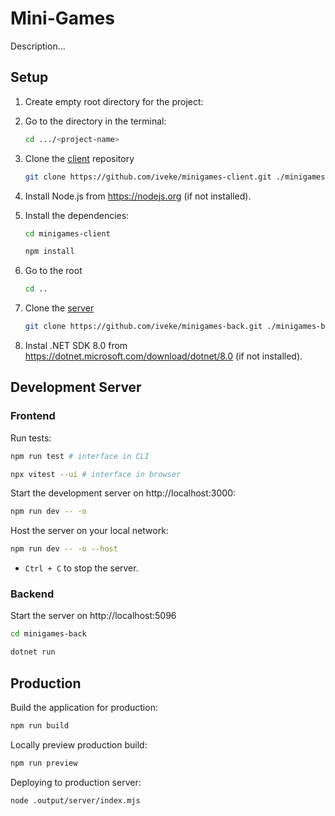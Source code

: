 # Mini-Games

Description...

## Setup

1. Create empty root directory for the project:
2. Go to the directory in the terminal:
    ```bash
    cd .../<project-name>
    ```
3. Clone the [client](https://github.com/iveke/minigames-client.git) repository
    ```bash
    git clone https://github.com/iveke/minigames-client.git ./minigames-client
    ```
4. Install Node.js from https://nodejs.org (if not installed).
5. Install the dependencies:
    ```bash
    cd minigames-client 
    ```
   ```bash
   npm install
    ```

6. Go to the root

    ```bash
    cd ..
    ```

7. Clone the [server](https://github.com/iveke/minigames-back.git)
    ```bash
    git clone https://github.com/iveke/minigames-back.git ./minigames-back

    ```

8. Instal .NET SDK 8.0 from https://dotnet.microsoft.com/download/dotnet/8.0 (if not installed).



## Development Server

### Frontend
Run tests:

```bash
npm run test # interface in CLI
```
```bash
npx vitest --ui # interface in browser
```
Start the development server on http://localhost:3000:

```bash
npm run dev -- -o
```

Host the server on your local network:

```bash
npm run dev -- -o --host
```

* `Ctrl + C` to stop the server.

### Backend

Start the server on http://localhost:5096
```bash
cd minigames-back
```
```bash
dotnet run
```


## Production

Build the application for production:
```bash
npm run build
```

Locally preview production build:
```bash
npm run preview
```

Deploying to production server:
```bash
node .output/server/index.mjs
```

